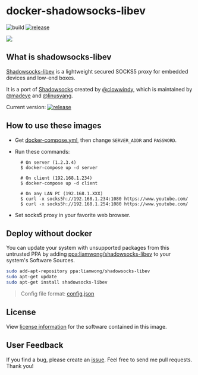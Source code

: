 docker-shadowsocks-libev
========================

![build](https://github.com/easypi/docker-shadowsocks-libev/actions/workflows/build.yaml/badge.svg)
[![release](https://img.shields.io/github/release/EasyPi/docker-shadowsocks-libev.svg)](https://github.com/EasyPi/docker-shadowsocks-libev/releases/latest)

[![](http://dockeri.co/image/vimagick/shadowsocks-libev)][11]

## What is shadowsocks-libev

[Shadowsocks-libev][1] is a lightweight secured SOCKS5 proxy for embedded devices
and low-end boxes.

It is a port of [Shadowsocks][2] created by [@clowwindy][3], which is maintained by
[@madeye][4] and [@linusyang][5].

Current version: [![release](https://img.shields.io/github/release/shadowsocks/shadowsocks-libev.svg)][6]

## How to use these images

- Get [docker-compose.yml][7], then change `SERVER_ADDR` and `PASSWORD`.

- Run these commands:

        # On server (1.2.3.4)
        $ docker-compose up -d server

        # On client (192.168.1.234)
        $ docker-compose up -d client

        # On any LAN PC (192.168.1.XXX)
        $ curl -x socks5h://192.168.1.234:1080 https://www.youtube.com/
        $ curl -x socks5h://192.168.1.254:1080 https://www.youtube.com/

- Set socks5 proxy in your favorite web browser.

## Deploy without docker

You can update your system with unsupported packages from this untrusted PPA by
adding [ppa:liamwong/shadowsocks-libev][12] to your system's Software Sources.

```bash
sudo add-apt-repository ppa:liamwong/shadowsocks-libev
sudo apt-get update
sudo apt-get install shadowsocks-libev
```

> Config file format: [config.json](https://shadowsocks.org/en/config/quick-guide.html)

## License

View [license information][9] for the software contained in this image.

## User Feedback

If you find a bug, please create an [issue][10].
Feel free to send me pull requests. Thank you!

[1]: http://shadowsocks.org/
[2]: https://github.com/shadowsocks/shadowsocks
[3]: https://github.com/clowwindy
[4]: https://github.com/madeye
[5]: https://github.com/linusyang
[6]: https://github.com/shadowsocks/shadowsocks-libev/releases/latest
[7]: https://github.com/EasyPi/docker-shadowsocks-libev/raw/master/docker-compose.yml
[8]: https://duckduckgo.com/?q=password+12&t=ffsb&ia=answer
[9]: https://github.com/shadowsocks/shadowsocks-libev#license
[10]: https://github.com/EasyPi/docker-shadowsocks-libev/issues
[11]: https://hub.docker.com/r/vimagick/shadowsocks-libev/
[12]: https://launchpad.net/~liamwong/+archive/ubuntu/shadowsocks-libev
